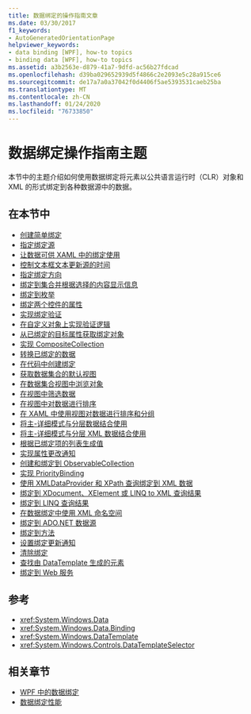 ```yaml
---
title: 数据绑定的操作指南文章
ms.date: 03/30/2017
f1_keywords:
- AutoGeneratedOrientationPage
helpviewer_keywords:
- data binding [WPF], how-to topics
- binding data [WPF], how-to topics
ms.assetid: a3b2563e-d879-41a7-9dfd-ac56b27fdcad
ms.openlocfilehash: d39ba029652939d5f4866c2e2093e5c28a915ce6
ms.sourcegitcommit: de17a7a0a37042f0d4406f5ae5393531caeb25ba
ms.translationtype: MT
ms.contentlocale: zh-CN
ms.lasthandoff: 01/24/2020
ms.locfileid: "76733850"
---
```

# <a name="data-binding-how-to-topics"></a>数据绑定操作指南主题

本节中的主题介绍如何使用数据绑定将元素以公共语言运行时（CLR）对象和 XML 的形式绑定到各种数据源中的数据。

## <a name="in-this-section"></a>在本节中

- [创建简单绑定](how-to-create-a-simple-binding.md)
- [指定绑定源](how-to-specify-the-binding-source.md)
- [让数据可供 XAML 中的绑定使用](how-to-make-data-available-for-binding-in-xaml.md)
- [控制文本框文本更新源的时间](how-to-control-when-the-textbox-text-updates-the-source.md)
- [指定绑定方向](how-to-specify-the-direction-of-the-binding.md)
- [绑定到集合并根据选择的内容显示信息](how-to-bind-to-a-collection-and-display-information-based-on-selection.md)
- [绑定到枚举](how-to-bind-to-an-enumeration.md)
- [绑定两个控件的属性](how-to-bind-the-properties-of-two-controls.md)
- [实现绑定验证](how-to-implement-binding-validation.md)
- [在自定义对象上实现验证逻辑](how-to-implement-validation-logic-on-custom-objects.md)
- [从已绑定的目标属性获取绑定对象](how-to-get-the-binding-object-from-a-bound-target-property.md)
- [实现 CompositeCollection](how-to-implement-a-compositecollection.md)
- [转换已绑定的数据](how-to-convert-bound-data.md)
- [在代码中创建绑定](how-to-create-a-binding-in-code.md)
- [获取数据集合的默认视图](how-to-get-the-default-view-of-a-data-collection.md)
- [在数据集合视图中浏览对象](how-to-navigate-through-the-objects-in-a-data-collectionview.md)
- [在视图中筛选数据](how-to-filter-data-in-a-view.md)
- [在视图中对数据进行排序](how-to-sort-data-in-a-view.md)
- [在 XAML 中使用视图对数据进行排序和分组](how-to-sort-and-group-data-using-a-view-in-xaml.md)
- [将主-详细模式与分层数据结合使用](how-to-use-the-master-detail-pattern-with-hierarchical-data.md)
- [将主-详细模式与分层 XML 数据结合使用](how-to-use-the-master-detail-pattern-with-hierarchical-xml-data.md)
- [根据已绑定项的列表生成值](how-to-produce-a-value-based-on-a-list-of-bound-items.md)
- [实现属性更改通知](how-to-implement-property-change-notification.md)
- [创建和绑定到 ObservableCollection](how-to-create-and-bind-to-an-observablecollection.md)
- [实现 PriorityBinding](how-to-implement-prioritybinding.md)
- [使用 XMLDataProvider 和 XPath 查询绑定到 XML 数据](how-to-bind-to-xml-data-using-an-xmldataprovider-and-xpath-queries.md)
- [绑定到 XDocument、XElement 或 LINQ to XML 查询结果](how-to-bind-to-xdocument-xelement-or-linq-for-xml-query-results.md)
- [绑定到 LINQ 查询结果](how-to-bind-to-the-results-of-a-linq-query.md)
- [在数据绑定中使用 XML 命名空间](how-to-use-xml-namespaces-in-data-binding.md)
- [绑定到 ADO.NET 数据源](how-to-bind-to-an-ado-net-data-source.md)
- [绑定到方法](how-to-bind-to-a-method.md)
- [设置绑定更新通知](how-to-set-up-notification-of-binding-updates.md)
- [清除绑定](how-to-clear-bindings.md)
- [查找由 DataTemplate 生成的元素](how-to-find-datatemplate-generated-elements.md)
- [绑定到 Web 服务](how-to-bind-to-a-web-service.md)

## <a name="reference"></a>参考

- <xref:System.Windows.Data>
- <xref:System.Windows.Data.Binding>
- <xref:System.Windows.DataTemplate>
- <xref:System.Windows.Controls.DataTemplateSelector>

## <a name="related-sections"></a>相关章节

- [WPF 中的数据绑定](../../../desktop-wpf/data/data-binding-overview.md)
- [数据绑定性能](../advanced/optimizing-performance-data-binding.md)
